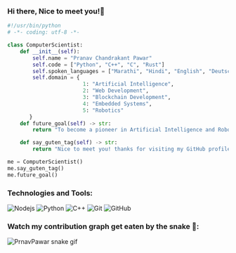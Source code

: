 ### Hi there, Nice to meet you!👋
```python
#!/usr/bin/python
# -*- coding: utf-8 -*-

class ComputerScientist:
    def __init__(self):
        self.name = "Pranav Chandrakant Pawar"
        self.code = ["Python", "C++", "C", "Rust"]
        self.spoken_languages = ["Marathi", "Hindi", "English", "Deutsch"]
        self.domain = {
                        1: "Artificial Intelligence",
                        2: "Web Development",
                        3: "Blockchain Development",
                        4: "Embedded Systems",
                        5: "Robotics"
       }
    def future_goal(self) -> str:
        return "To become a pioneer in Artificial Intelligence and Robotics"

    def say_guten_tag(self) -> str:
        return "Nice to meet you! thanks for visiting my GitHub profile, hope you find my work interesting."

me = ComputerScientist()
me.say_guten_tag()
me.future_goal()

```
### Technologies and Tools:
![Nodejs](https://img.shields.io/badge/-Nodejs-black?style=flat-square&logo=Node.js)
![Python](https://img.shields.io/badge/-Python-black?style=flat-square&logo=Python)
![C++](https://img.shields.io/badge/-C++-black?style=flat-square&logo=c++)
![Git](https://img.shields.io/badge/-Git-black?style=flat-square&logo=git)
![GitHub](https://img.shields.io/badge/-GitHub-181717?style=flat-square&logo=github)

<!--
**PrnavPawar/PrnavPawar** is a ✨ _special_ ✨ repository because its `README.md` (this file) appears on your GitHub profile.

Here are some ideas to get you started:

- 🔭 I’m currently working on ...
- 🌱 I’m currently learning ...
- 👯 I’m looking to collaborate on ...
- 🤔 I’m looking for help with ...
- 💬 Ask me about ...
- 📫 How to reach me: ...
- 😄 Pronouns: ...
- ⚡ Fun fact: ...
-->
### Watch my contribution graph get eaten by the snake 🐍:
<!-- platane/snk works, it just puts it on a new branch -->
![PrnavPawar snake gif](https://github.com/PrnavPawar/PrnavPawar/blob/output/github-contribution-grid-snake.svg)

